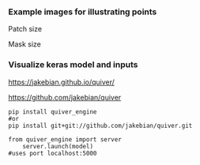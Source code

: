 ### Example images for illustrating points

Patch size

Mask size


### Visualize keras model and inputs

https://jakebian.github.io/quiver/

https://github.com/jakebian/quiver

```
pip install quiver_engine
#or
pip install git+git://github.com/jakebian/quiver.git

from quiver_engine import server
    server.launch(model)
#uses port localhost:5000
```
